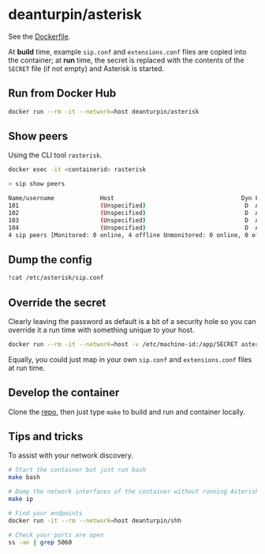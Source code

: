 # deanturpin/asterisk

See the [Dockerfile](https://github.com/deanturpin/asterisk/blob/main/Dockerfile).

At __build__ time, example `sip.conf` and `extensions.conf` files are copied into the container; at __run__ time, the secret is replaced with the contents of the `SECRET` file (if not empty) and Asterisk is started. 

## Run from Docker Hub

```bash
docker run --rm -it --network=host deanturpin/asterisk
```

## Show peers

Using the CLI tool `rasterisk`.

```bash
docker exec -it <containerid> rasterisk
```

```bash
> sip show peers

Name/username             Host                                    Dyn Forcerport Comedia    ACL Port     Status      Description                      
101                       (Unspecified)                            D  Auto (No)  No             0        UNKNOWN                                      
102                       (Unspecified)                            D  Auto (No)  No             0        UNKNOWN                                      
103                       (Unspecified)                            D  Auto (No)  No             0        UNKNOWN                                      
104                       (Unspecified)                            D  Auto (No)  No             0        UNKNOWN                                      
4 sip peers [Monitored: 0 online, 4 offline Unmonitored: 0 online, 0 offline]
```

## Dump the config

```bash
!cat /etc/asterisk/sip.conf
```

## Override the secret

Clearly leaving the password as default is a bit of a security hole so you can override it a run time with something unique to your host.

```bash
docker run --rm -it --network=host -v /etc/machine-id:/app/SECRET asterisk
```

Equally, you could just map in your own `sip.conf` and `extensions.conf` files at run time.

## Develop the container

Clone the [repo](https://github.com/deanturpin/dev), then just type `make` to build and run and container locally.

## Tips and tricks

To assist with your network discovery.

```bash
# Start the container but just run bash
make bash

# Dump the network interfaces of the container without running Asterisk
make ip

# Find your endpoints
docker run -it --rm --network=host deanturpin/shh

# Check your ports are open
ss -an | grep 5060
```
